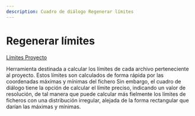 ```yaml
---
description: Cuadro de diálogo Regenerar límites
---
```


# Regenerar límites

[Límites Proyecto](../fichas-de-herramientas/ficha-de-herramientas-proyecto/limites-proyecto.md)

Herramienta destinada a calcular los límites de cada archivo perteneciente al proyecto. Estos límites son calculados de forma rápida por las coordenadas máximas y mínimas del fichero Sin embargo, el cuadro de diálogo tiene la opción de calcular el límite preciso, indicando un valor de resolución, de tal manera que puede calcular más fielmente los límites de ficheros con una distribución irregular, alejada de la forma rectangular que darían las máximas y mínimas.

